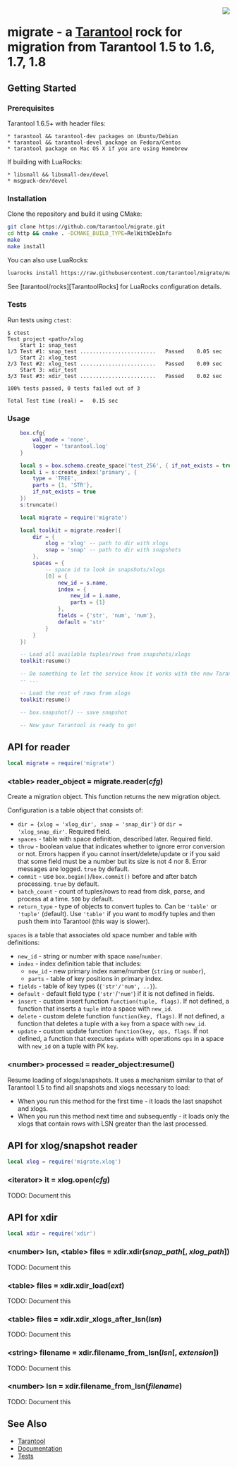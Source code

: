 <a href="http://tarantool.org">
  <img src="https://avatars2.githubusercontent.com/u/2344919?v=2&s=250" align="right">
</a>

# migrate - a [Tarantool][] rock for migration from Tarantool 1.5 to 1.6, 1.7, 1.8

## Getting Started

### Prerequisites

Tarantool 1.6.5+ with header files:

	* tarantool && tarantool-dev packages on Ubuntu/Debian
	* tarantool && tarantool-devel package on Fedora/Centos
	* tarantool package on Mac OS X if you are using Homebrew

If building with LuaRocks:

	* libsmall && libsmall-dev/devel
	* msgpuck-dev/devel

### Installation

Clone the repository and build it using CMake:

``` bash
git clone https://github.com/tarantool/migrate.git
cd http && cmake . -DCMAKE_BUILD_TYPE=RelWithDebInfo
make
make install
```

You can also use LuaRocks:

``` bash
luarocks install https://raw.githubusercontent.com/tarantool/migrate/master/migrate-scm-1.rockspec
```

See [tarantool/rocks][TarantoolRocks] for LuaRocks configuration details.

### Tests

Run tests using `ctest`:

```
$ ctest
Test project <path>/xlog
    Start 1: snap_test
1/3 Test #1: snap_test ........................   Passed    0.05 sec
    Start 2: xlog_test
2/3 Test #2: xlog_test ........................   Passed    0.09 sec
    Start 3: xdir_test
3/3 Test #3: xdir_test ........................   Passed    0.02 sec

100% tests passed, 0 tests failed out of 3

Total Test time (real) =   0.15 sec
```

### Usage

``` lua
	box.cfg{
		wal_mode = 'none',
		logger = 'tarantool.log'
	}

	local s = box.schema.create_space('test_256', { if_not_exists = true })
	local i = s:create_index('primary', {
		type = 'TREE',
		parts = {1, 'STR'},
		if_not_exists = true
	})
	s:truncate()

	local migrate = require('migrate')

	local toolkit = migrate.reader({
		dir = {
			xlog = 'xlog' -- path to dir with xlogs
			snap = 'snap' -- path to dir with snapshots
		},
		spaces = {
			-- space id to look in snapshots/xlogs
			[0] = {
				new_id = s.name,
				index = {
					new_id = i.name,
					parts = {1}
				},
				fields = {'str', 'num', 'num'},
				default = 'str'
			}
		}
	})

	-- Load all available tuples/rows from snapshots/xlogs
	toolkit:resume()

	-- Do something to let the service know it works with the new Tarantool
	-- ...

	-- Load the rest of rows from xlogs
	toolkit:resume()

	-- box.snapshot() -- save snapshot

	-- Now your Tarantool is ready to go!
```

## API for reader

``` lua
local migrate = require('migrate')
```

### \<table\> reader_object = migrate.reader(*cfg*)

Create a migration object. This function returns the new migration object.

Configuration is a table object that consists of:

* `dir = {xlog = 'xlog_dir', snap = 'snap_dir'}` or `dir = 'xlog_snap_dir'`.
	Required field.
* `spaces` - table with space definition, described later.
	Required field.
* `throw` - boolean value that indicates whether to ignore error conversion or not.
	Errors happen if you cannot insert/delete/update or if you said that some 
	field must be a number but its size is not 4 nor 8. Error messages are logged.
	`true` by default.
* `commit` - use `box.begin()`/`box.commit()` before and after batch processing.
	`true` by default.
* `batch_count` - count of tuples/rows to read from disk, parse, and process at a
	time. `500` by default.
* `return_type` - type of objects to convert tuples to. Can be `'table'` or 
    `'tuple'` (default). Use `'table'` if you want to modify tuples and
	then push them into Tarantool (this way is slower).

`spaces` is a table that associates old space number and table with definitions:

* `new_id` - string or number with space `name`/`number`.
* `index` - index definition table that includes:
	* `new_id` - new primary index name/number (`string` or `number`),
	* `parts` - table of key positions in primary index.
* `fields` - table of key types (`{'str'/'num', ..}`).
* `default` - default field type (`'str'`/`'num'`) if it is not defined in fields.
* `insert` - custom insert function `function(tuple, flags)`. If not defined, 
	a function that inserts a `tuple` into a space with `new_id`.
* `delete` - custom delete function `function(key, flags)`. If not defined, 
	a function that deletes a tuple with a `key` from a space with `new_id`.
* `update` - custom update function `function(key, ops, flags`. If not defined,
	a function that executes `update` with operations `ops` in a space with `new_id` 
	on a tuple with PK `key`.

### \<number\> processed = reader_object:resume()

Resume loading of xlogs/snapshots. It uses a mechanism similar to that of Tarantool 
1.5 to find all snapshots and xlogs necessary to load:

* When you run this method for the first time - it loads the last snapshot and xlogs.
* When you run this method next time and subsequently - it loads only the xlogs that
    contain rows with LSN greater than the last processed.

## API for xlog/snapshot reader

``` lua
local xlog = require('migrate.xlog')
```

### \<iterator\> it = xlog.open(*cfg*)

TODO: Document this

## API for xdir

``` lua
local xdir = require('xdir')
```

### \<number\> lsn, \<table\> files = xdir.xdir(*snap_path*[, *xlog_path*])

TODO: Document this

### \<table\> files = xdir.xdir_load(*ext*)

TODO: Document this

### \<table\> files = xdir.xdir_xlogs_after_lsn(*lsn*)

TODO: Document this

### \<string\> filename = xdir.filename_from_lsn(*lsn*[, *extension*])

TODO: Document this

### \<number\> lsn = xdir.filename_from_lsn(*filename*)

TODO: Document this

## See Also

* [Tarantool][]
* [Documentation][]
* [Tests][]

[Tarantool]: http://github.com/tarantool/tarantool
[Documentation]: http://tarantool.org/doc/
[Tests]: https://github.com/tarantool/migrate/tree/master/test
